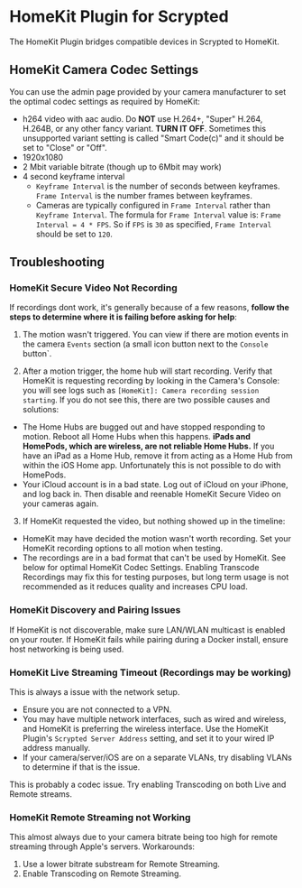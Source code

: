 # HomeKit Plugin for Scrypted

The HomeKit Plugin bridges compatible devices in Scrypted to HomeKit.

## HomeKit Camera Codec Settings

You can use the admin page provided by your camera manufacturer to set the optimal codec settings as required by HomeKit:

* h264 video with aac audio. Do **NOT** use H.264+, "Super" H.264, H.264B, or any other fancy variant. **TURN IT OFF**. Sometimes this unsupported variant setting is called "Smart Code(c)" and it should be set to "Close" or "Off".
* 1920x1080
* 2 Mbit variable bitrate (though up to 6Mbit may work)
* 4 second keyframe interval
  * `Keyframe Interval` is the number of seconds between keyframes. `Frame Interval` is the number frames between keyframes.
  * Cameras are typically configured in `Frame Interval` rather than `Keyframe Interval`. The formula for `Frame Interval` value is: `Frame Interval = 4 * FPS`. So if `FPS` is `30` as specified, `Frame Interval` should be set to `120`.

## Troubleshooting

### HomeKit Secure Video Not Recording

If recordings dont work, it's generally because of a few reasons, **follow the steps to determine where it is failing before asking for help**:

1) The motion wasn't triggered. You can view if there are motion events in the camera `Events` section (a small icon button next to the `Console` button`.

2) After a motion trigger, the home hub will start recording. Verify that HomeKit is requesting recording by looking in the Camera's Console: you will see logs such as `[HomeKit]: Camera recording session starting`. If you do not see this, there are two possible causes and solutions:
  * The Home Hubs are bugged out and have stopped responding to motion. Reboot all Home Hubs when this happens. **iPads and HomePods, which are wireless, are not reliable Home Hubs.** If you have an iPad as a Home Hub, remove it from acting as a Home Hub from within the iOS Home app. Unfortunately this is not possible to do with HomePods.
  * Your iCloud account is in a bad state. Log out of iCloud on your iPhone, and log back in. Then disable and reenable HomeKit Secure Video on your cameras again.

3) If HomeKit requested the video, but nothing showed up in the timeline:
  * HomeKit may have decided the motion wasn't worth recording. Set your HomeKit recording options to all motion when testing.
  * The recordings are in a bad format that can't be used by HomeKit. See below for optimal HomeKit Codec Settings. Enabling Transcode Recordings may fix this for testing purposes, but long term usage is not recommended as it reduces quality and increases CPU load. 

### HomeKit Discovery and Pairing Issues

If HomeKit is not discoverable, make sure LAN/WLAN multicast is enabled on your router.
If HomeKit fails while pairing during a Docker install, ensure host networking is being used.

### HomeKit Live Streaming Timeout (Recordings may be working)

This is always a issue with the network setup. 
  * Ensure you are not connected to a VPN.
  * You may have multiple network interfaces, such as wired and wireless, and HomeKit is preferring the wireless interface. Use the HomeKit Plugin's `Scrypted Server Address` setting, and set it to your wired IP address manually.
  * If your camera/server/iOS are on a separate VLANs, try disabling VLANs to determine if that is the issue.

This is probably a codec issue. Try enabling Transcoding on both Live and Remote streams.

### HomeKit Remote Streaming not Working

This almost always due to your camera bitrate being too high for remote streaming through Apple's servers. Workarounds:
1) Use a lower bitrate substream for Remote Streaming.
2) Enable Transcoding on Remote Streaming.
